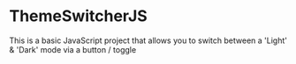 # ThemeSwitcherJS
This is a basic JavaScript project that allows you to switch between a 'Light' &amp; 'Dark' mode via a button / toggle
